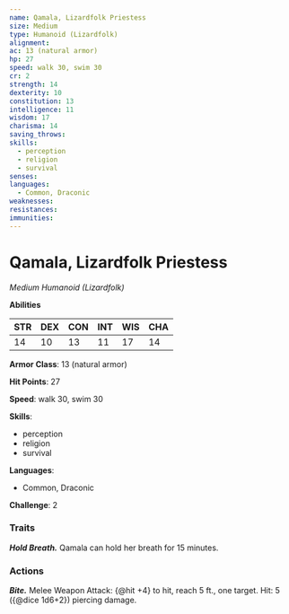 ```yaml
---
name: Qamala, Lizardfolk Priestess
size: Medium
type: Humanoid (Lizardfolk)
alignment: 
ac: 13 (natural armor)
hp: 27
speed: walk 30, swim 30
cr: 2
strength: 14
dexterity: 10
constitution: 13
intelligence: 11
wisdom: 17
charisma: 14
saving_throws:
skills:
  - perception
  - religion
  - survival
senses: 
languages:
  - Common, Draconic
weaknesses:
resistances:
immunities:
---
```


# Qamala, Lizardfolk Priestess

*Medium Humanoid (Lizardfolk)*

**Abilities**

| STR | DEX | CON | INT | WIS | CHA |
| --- | --- | --- | --- | --- | --- |
| 14 | 10 | 13 | 11 | 17 | 14 |

**Armor Class**: 13 (natural armor)

**Hit Points**: 27

**Speed**: walk 30, swim 30

**Skills**:
  - perception
  - religion
  - survival

**Languages**:
  - Common, Draconic

**Challenge**: 2

### Traits
***Hold Breath.*** Qamala can hold her breath for 15 minutes.

### Actions
***Bite.*** Melee Weapon Attack: {@hit +4} to hit, reach 5 ft., one target. Hit: 5 ({@dice 1d6+2}) piercing damage.

